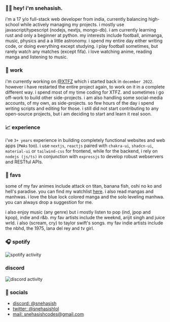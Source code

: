 ### 👋🏻 hey! i'm snehasish.

i'm a 17 y/o full-stack web developer from india, currently balancing high-school while actively managing my projects. i mostly use javascript/typescript (nodejs, nextjs, mongo-db). i am currently learning rust and only a beginner at python. my interests include football, animanga, music, physics and a a little astronomy. i spend my entire day either writing code, or doing everything except studying. i play football sometimes, but rarely watch any matches (except fifa). i love watching anime, reading manga and listening to music.

### 📂 work

i'm currently working on [@XTFZ](https://github.com/xtfz) which i started back in `december 2022`. however i have restarted the entire project again, to work on it in a complete different way. i spend most of my time coding for XTFZ. and sometimes i go off-work to build other side-projects. i am also handling some social-media accounts, of my own, as side-projects. so few hours of the day i spend writing scripts and editing for those. i still did not start contributing to any open-source projects, but i am deciding to start and learn it real soon.

### 📈 experience

i've `3+ years` experience in building completely functional websites and web apps (`PWAs` too). i use `nextjs`, `reactjs` paired with `chakra-ui`, `shadcn-ui`, `material-ui` or `tailwind-css` for frontend, while for the backend, i rely on `nodejs (js/ts)` in conjunction with `expressjs` to develop robust webservers and RESTful APIs.

### 🌟 favs

some of my fav animes include attack on titan, banana fish, oshi no ko and hell's paradise. you can find my watchlist [here](https://aniwatchtv.to/community/user/3163264/watch-list). i also read mangas and manhwas. i love the blue lock colored manga and the solo leveling manhwa. you can always drop a suggestion for me.

i also enjoy music (any genre) but i mostly listen to pop (ind, jpop and kpop), indie and r&b. my fav artists include the weeknd, arijit singh and juice wrld. i also (scream, cry) to taylor swift's songs. my fav indie artists include the nbhd, the 1975, lana del rey and tv girl.

### 🎧 spotify

![spotify activity](https://spotify-github-profile.vercel.app/api/view?uid=31momuam5cf3a6gdw6r47sdcs55q&cover_image=true&theme=novatorem&show_offline=false&background_color=000000&interchange=true&bar_color_cover=true)

### discord 

![discord activity](https://lanyard.cnrad.dev/api/741292272661954651)

### 🧃 socials

- [discord: @snehasish](https://discord.com/users/741292272661954651)
- [twitter: @snehasishlol](https://x.com/snehasishlol)
- [mail: snehasishcodes@gmail.com](mailto:snehasishcodes@gmail.com)
